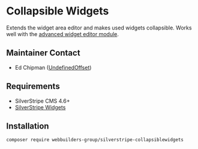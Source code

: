 Collapsible Widgets
=================
Extends the widget area editor and makes used widgets collapsible. Works well with the [advanced widget editor module](https://github.com/UndefinedOffset/silverstripe-advancedwidgeteditor).

## Maintainer Contact
* Ed Chipman ([UndefinedOffset](https://github.com/UndefinedOffset))

## Requirements
* SilverStripe CMS 4.6+
* [SilverStripe Widgets](https://github.com/silverstripe/silverstripe-widgets/)


## Installation
```
composer require webbuilders-group/silverstripe-collapsiblewidgets
```